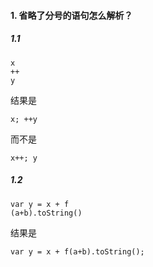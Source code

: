 #### 1. 省略了分号的语句怎么解析？
##### 1.1
```
x
++
y
```
结果是
```
x; ++y
```
而不是
```
x++; y
```
##### 1.2
```
var y = x + f
(a+b).toString()
```
结果是
```
var y = x + f(a+b).toString();
```

